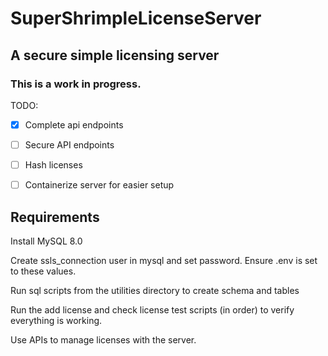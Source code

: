 # SuperShrimpleLicenseServer

## A secure simple licensing server 

### This is a work in progress. 

TODO:

- [x] Complete api endpoints

- [ ] Secure API endpoints 

- [ ] Hash licenses

- [ ] Containerize server for easier setup

## Requirements

Install MySQL 8.0

Create ssls_connection user in mysql and set password. Ensure .env is set to these values.

Run sql scripts from the utilities directory to create schema and tables

Run the add license and check license test scripts (in order) to verify everything is working.

Use APIs to manage licenses with the server.


